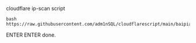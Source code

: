 cloudflare ip-scan script

    bash https://raw.githubusercontent.com/adm1nSQL/cloudflarescript/main/baipiao.sh
  
  
 ENTER
 ENTER
 done.
      
